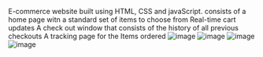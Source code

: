 E-commerce website built using HTML, CSS and javaScript.
consists of a home page witn a standard set of items to choose from
Real-time cart updates
A check out window that consists of the history of all previous checkouts
A tracking page for the Items ordered
![image](https://github.com/user-attachments/assets/91575fad-0a04-4ad8-8836-f73dee9070e5)
![image](https://github.com/user-attachments/assets/80876096-d72b-4f2c-b599-cda668a76e34)
![image](https://github.com/user-attachments/assets/274d1a89-2780-4112-95af-28be1c5de86e)
![image](https://github.com/user-attachments/assets/bdfdeb1f-6931-4158-aaa6-5abc611a25b0)



